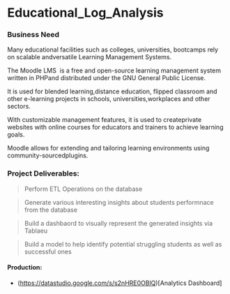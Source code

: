 # Educational_Log_Analysis

### Business Need

Many educational facilities such as colleges, universities, bootcamps rely on scalable andversatile Learning Management Systems.

The Moodle LMS ​ is a free and open-source ​learning management system​ written in ​PHPand distributed under the ​GNU General Public License​.

It is used for blended learning,distance education, flipped classroom and other e-learning projects in schools, universities,workplaces and other sectors.

With customizable management features, it is used to createprivate websites with online courses for educators and trainers to achieve learning goals.

Moodle allows for extending and tailoring learning environments using community-sourcedplugins.


### Project Deliverables:

> Perform ETL Operations on the database

> Generate various interesting insights about students performnace from the database

> Build a dashbaord to visually represent the generated insights via Tablaeu

> Build a model to help identify potential struggling students as well as successful ones

#### Production:

- (https://datastudio.google.com/s/s2nHRE0OBlQ)[Analytics Dashboard]
